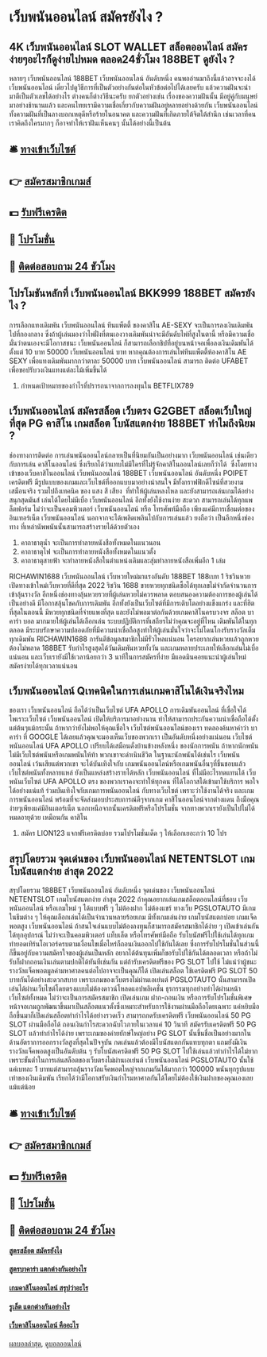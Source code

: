 # เว็บพนันออนไลน์ สมัครยังไง ?
## 4K เว็บพนันออนไลน์ SLOT WALLET สล็อตออนไลน์ สมัครง่ายๆอะไรก็ดูง่ายไปหมด ตลอด24ชั่วโมง 188BET ดูยังไง ?
หลายๆ เว็บพนันออนไลน์ 188BET เว็บพนันออนไลน์ อันดับหนึ่ง คนพออ่านมาถึงนี้แล้วอาจจะงงได้ เว็บพนันออนไลน์ เดี๋ยวไปดูวิธีการที่เป็นตัวอย่างกันต่อในหัวข้อต่อไปได้เลยครับ
แล้วความฝันจะนำมาตีเป็นตัวเลขได้อย่างไร ต่างคนก็ต่างวิธีนะครับ ยกตัวอย่างเช่น
เรื่องของความฝันนั้น มีอยู่คู่กับมนุษย์มาอย่างช้านานแล้ว และคนไทยเรามีความเชื่อเกี่ยวกับความฝันอยู่หลายอย่างด้วยกัน เว็บพนันออนไลน์ ทั้งความฝันที่เป็นลางบอกเหตุดีหรือร้ายในอนาคต และความฝันที่เกิดภายใต้จิตใต้สำนึก เช่นเวลาที่คนเราคิดถึงใครมากๆ ก็อาจทำให้เราฝันเห็นคนๆ นั้นได้อย่างนี้เป็นต้น

## 🛎 [ทางเข้าเว็บไซต์](https://bit.ly/3SdLNi2)
## 👉 [สมัครสมาชิกเกมส์](https://bit.ly/3SdLNi2)
## 💵 [รับฟรีเครดิต](https://bit.ly/3dyRKHj)
## 👑 [โปรโมชั่น](https://bit.ly/3dyRKHj)
## 📱 [ติดต่อสอบถาม 24 ชัวโมง](https://bit.ly/3dyRKHj)

## โปรโมชันหลักที่ เว็บพนันออนไลน์ BKK999 188BET สมัครยังไง ?
การเลือกแทงเดิมพัน เว็บพนันออนไลน์ ทีนแพ็ตตี้ ของคาสิโน AE-SEXY จะเป็นการลงเงินเดิมพันไปที่กองกลาง ซึ่งถ้าผู้เล่นมองว่าไพ่ฝั่งที่ตนเองวางเดิมพันน่าจะมีอันดับไพ่ที่สูงในตานี้ หรือมีความเชื่อมั่นว่าตนเองจะมีโอกาสชนะ เว็บพนันออนไลน์ ก็สามารถเลือกชิปที่อยู่บนหน้าจอเพื่อลงเงินเดิมพันได้ตั้งแต่ 10 บาท 50000 เว็บพนันออนไลน์ บาท
หากคุณต้องการเล่นไพ่ทีนแพ็ตตี้ห้องคาสิโน AE SEXY เพื่อแทงเดิมพันมากกว่าตาละ 50000 บาท เว็บพนันออนไลน์ สามารถ ติดต่อ UFABET เพื่อขอปรับวงเงินแทงแต่ละไม้เพิ่มขึ้นได้
1. กำหนดเป้าหมายของกำไรที่ปรารถนาจากการลงทุนใน BETFLIX789

## เว็บพนันออนไลน์ สมัครสล็อต เว็บตรง G2GBET สล็อตเว็บใหญ่ที่สุด PG คาสิโน เกมสล็อต โบนัสแตกง่าย 188BET ทำไมถึงนิยม ?
ช่องทางการติดต่อ
การเล่นพนันออนไลน์กลายเป็นที่นิยมกันเป็นอย่างมาก เว็บพนันออนไลน์ เช่นเดียวกับการเล่น คาสิโนออนไลน์ ซึ่งเรียกได้ว่าแทบไม่มีใครที่ไม่รู้จักคาสิโนออนไลน์เลยก็ว่าได้  ซึ่งโดยทางเข้าของเว็บคาสิโนออนไลน์ เว็บพนันออนไลน์ 188BET เว็บพนันออนไลน์ อันดับหนึ่ง POIPET เครดิตฟรี มีรูปแบบของเกมและเว็บไซต์ที่ออกแบบมาอย่างน่าสนใจ
มีทั้งกราฟฟิกดีไซน์ที่สวยงามเสมือนจริง รวมไปถึงเทคนิค ของ แสง สี เสียง  ที่ทำให้ผู้เล่นหลงไหล และยังสามารถเล่นเกมได้อย่างสนุกสุดมันส์ เล่นได้โดยไม่มีเบื่อ เว็บพนันออนไลน์ อีกทั้งยังใช้งานง่าย สะดวก สามารถเล่นได้ทุกแพล็ตฟอร์ม ไม่ว่าจะเป็นคอมพิวเตอร์ เว็บพนันออนไลน์ หรือ โทรศัพท์มือถือ
เพียงแค่มีการเชื่อมต่อของอินเทอร์เน็ต เว็บพนันออนไลน์ นอกจากจะได้เพลิดเพลินไปกับการเล่นแล้ว ยงถือว่า เป็นอีกหนึ่งช่องทาง ที่เหล่านัพพนันนั้นสามารถสร้างรายได้ด้วยตัวเอง
1. คาถาธาตุน้ำ จะเป็นการทำลายหนังสือทั้งหมดในแนวนอน
2. คาถาธาตุไฟ จะเป็นการทำลายหนังสือทั้งหมดในแนวตั้ง
3. คาถาธาตุสายฟ้า จะทำลายหนังสือในตำแหน่งเดิมและสุ่มทำลายหนังสือเพิ่มอีก 1 เล่ม

RICHAWIN1688 เว็บพนันออนไลน์ เว็บหวยใหม่มาแรงอันดับ 188BET 188เบท 1 ริชวินหวย เปิดทางเข้าใหม่เว็บหวยที่ดีที่สุด 2022 ริชวิน 1688 ขายหวยทุกชนิดซื้อได้ทุกเลขไม่จำกัดจำนวนการเข้าลุ้นรางวัล อีกหนึ่งช่องทางลุ้นหวยรวยที่ผู้เล่นหวยไม่ควรพลาด ตอบสนองความต้องการของผู้เล่นได้เป็นอย่างดี มีโอกาสลุ้นโชคกับการเดิมพัน อีกทั้งยังเป็นเว็บไซต์ที่มีการเติบโตอย่างแข็งแกร่ง และที่ฮิตที่สุดในตอนนี้ มีหวยทุกชนิดที่จ่ายแพงที่สุด และยังไม่พอมาต่อกันด้วยเกมคาสิโนครบวงจร สล็อต บาคาร่า บอล มากมายให้ผู้เล่นได้เลือกเล่น ระบบปฏิบัติการที่เสถียรไม่ว่าคุณจะอยู่ที่ไหน เดิมพันได้ในทุกตลอด มีระบบรักษาความปลอดภัยที่มีความน่าเชื่อถือสูงทำให้ผู้เล่นมั่นใจว่าจะไม่โดนโกงรับรางวัลเต็มทุกเดิมพัน RICHAWIN1688 การันตีข้อมูลสมาชิกไม่มีรั่วไหลแน่นอน ใครอยากเล่นหวยแล้วถูกหวยต้องไม่พลาด 188BET รับกำไรสูงสุดได้วันเดิมพันหวยทั้งวัน และเกมหลายประเภทให้เลือกเล่นไม่เบื่อแน่นอน และเว็บเรายังมีใช้เวลาน้อยกว่า 3 นาทีในการสมัครที่ง่าย มีแอดมินคอยแนะนำผู้เล่นใหม่สมัครง่ายได้ทุกเวลาแน่นอน

## เว็บพนันออนไลน์ Qเทคนิคในการเล่นเกมคาสิโนได้เงินจริงไหม
ของเรา เว็บพนันออนไลน์ ถือได้ว่าเป็นเว็บไซต์ UFA APOLLO การเดิมพันออนไลน์ ที่เชื่อใจได้ไพเราะเว็บไซต์ เว็บพนันออนไลน์ เปิดให้บริการมาอย่างนาน ทำให้สามารถประกันความน่าเชื่อถือได้ตั้งแต่ต้นๆแม้กระนั้น ถ้าหากว่ายังไม่พอให้คุณเชื่อใจ เว็บไซต์พนันออนไลน์ของเรา ทดลองค้นหาคำว่า บาคาร่า ที่ GOOGLE ได้เลยแล้วคุณจะมองเห็นเว็บของพวกเรา เป็นอันดับหนึ่งอย่างแน่นอน
เว็บไซต์พนันออนไลน์ UFA APOLLO เปรียบได้เสมือนดั่งบ้านข้างหลังหนึ่ง ของนักการพนัน ถ้าหากนักพนันไม่มีเว็บไซต์พนันหรือเกมพนันให้ท้า พวกเขาจะดำเนินชีวิต ในฐานะนักพนันได้เช่นไร เว็บพนันออนไลน์ เว้นเสียแต่พวกเขา จะได้บันเทิงใจกับ เกมพนันออนไลน์หรือเกมพนันอื่นๆที่ชื่นชอบแล้ว เว็บไซต์พนันทั้งหลายแหล่ ยังเป็นแหล่งสร้างรายได้หลัก เว็บพนันออนไลน์ ที่ไม่มีอะไรทดแทนได้
เว็บ พนันเว็บไซต์ UFA APOLLO ตรง ของพวกเราคงจะทำให้ทุกคน ที่ได้โอกาสได้เข้ามาใช้บริการ พอใจได้อย่างแน่แท้ ร่วมบันเทิงใจกับเกมการพนันออนไลน์ กับทางเว็บไซต์ เพราะว่าใช้งานได้จริง และเกมการพนันออนไลน์ พร้อมที่จะจัดส่งมอบประสบการณ์ดีๆจากเกม คาสิโนออนไลน์จากต่างแดน ถึงมือคุณง่ายๆเพียงแค่มีอินเตอร์เน็ต นอกเหนือจากนั้นเครดิตฟรีหรือโปรโมชั่น จากทางพวกเรายังเป็นไปไม่ได้หมดอายุด้วย เหมือนกัน คาสิโน
1. สมัคร LION123 แจกฟรีเครดิตบ่อย รวมโปรโมชั่นเด็ด ๆ ให้เลือกเยอะกว่า 10 โปร

## สรุปโดยรวม จุดเด่นของ เว็บพนันออนไลน์ NETENTSLOT เกมโบนัสแตกง่าย ล่าสุด 2022
สรุปโดยรวม 188BET เว็บพนันออนไลน์ อันดับหนึ่ง จุดเด่นของ เว็บพนันออนไลน์ NETENTSLOT เกมโบนัสแตกง่าย ล่าสุด 2022 ถ้าคุณอยากเล่นเกมสล็อตออนไลน์ที่ชอบ เว็บพนันออนไลน์ หรือเกมใหม่ ๆ ได้แบบฟรี ๆ ไม่ต้องฝาก ไม่ต้องแชร์ ทางเว็บ PGSLOTAUTO มีเกมในธีมต่าง ๆ ให้คุณเลือกเล่นได้เป็นจำนวนหลายร้อยเกม มีทั้งเกมเล่นง่าย เกมโบนัสแตกบ่อย เกมแจ็คพอตสูง เว็บพนันออนไลน์ ถ้าสนใจเล่นแบบไม่ต้องลงทุนก็สามารถสมัครสมาชิกได้ง่าย ๆ เปิดเข้าเล่นกันได้ทุกอุปกรณ์ ไม่ว่าจะเป็นคอมพิวเตอร์ แท็บเล็ต หรือโทรศัพท์มือถือ รับโบนัสฟรีไปใช้เล่นได้ทุกเกม ทำยอดเทิร์นโอเวอร์ครบตามเงื่อนไขเมื่อไหร่ก็ถอนเงินออกไปใช้กันได้เลย ซึ่งการรับโปรโมชั่นในส่วนนี้ก็ขึ้นอยู่กับความสมัครใจของผู้เล่นเป็นหลัก อยากได้ต้นทุนเพิ่มก็ขอรับไปใช้กันได้ตลอดเวลา หรือถ้าไม่รับก็ฝากถอนเงินเล่นตามปกติได้ทันทีเช่นกัน แต่ถ้ารับเครดิตฟรีของ PG SLOT ไปใช้ ไม่แน่ว่าผู้ชนะรางวัลแจ็คพอตมูลค่ามหาศาลคนต่อไปอาจจะเป็นคุณก็ได้
เปิดเล่นสล็อต ใช้เครดิตฟรี PG SLOT 50 บาทกันได้อย่างสะดวกสบาย เพราะเกมของเว็บตรงไม่ผ่านเอเย่นต์ PGSLOTAUTO นั้นสามารถเปิดเล่นได้ผ่านเว็บไซต์โดยตรงแบบไม่ต้องดาวน์โหลดแอปพลิเคชั่น ธุรกรรมทุกอย่างทำได้ผ่านหน้าเว็บไซต์ทั้งหมด ไม่ว่าจะเป็นการสมัครสมาชิก เปิดเล่นเกม ฝาก-ถอนเงิน หรือการรับโปรโมชั่นพิเศษ หน้าจอเกมถูกพัฒนาขึ้นมาเป็นสล็อตแนวตั้งซึ่งเหมาะสำหรับการใช้งานผ่านมือถือโดยเฉพาะ แค่หยิบมือถือขึ้นมาก็เปิดเล่นสล็อตทำกำไรได้อย่างรวดเร็ว สามารถกดรับเครดิตฟรี เว็บพนันออนไลน์ 50 PG SLOT ผ่านมือถือได้ ถอนเงินกำไรสะดวกฉับไวภายในเวลาแค่ 10 วินาที
สมัครรับเครดิตฟรี 50 PG SLOT แล้วทำกำไรได้ง่าย เพราะเกมของค่ายยักษ์ใหญ่อย่าง PG SLOT นั้นขึ้นชื่อเป็นอย่างมากในด้านอัตราการออกรางวัลสูงที่สุดในปัจจุบัน กดเล่นแล้วต้องมีโบนัสแตกกันแทบทุกตา แถมยังมีเงินรางวัลแจ็คพอตสูงเป็นอันดับต้น ๆ รับโบนัสเครดิตฟรี 50 PG SLOT ไปใช้เล่นแล้วทำกำไรได้ไม่ยาก เพราะขั้นต่ำในการเล่นสล็อตของเว็บตรงไม่ผ่านเอเย่นต์ เว็บพนันออนไลน์ PGSLOTAUTO นั้นใช้แค่เบทละ 1 บาทแต่สามารถลุ้นรางวัลแจ็คพอตใหญ่จากเกมกันได้มากกว่า 100000 พนันทุกรูปแบบ เท่าของเงินเดิมพัน เรียกได้ว่ามีโอกาสรับเงินกำไรมหาศาลกันได้โดยไม่ต้องใช้เงินฝากของคุณเองเลยแม้แต่น้อย

## 🛎 [ทางเข้าเว็บไซต์](https://bit.ly/3SdLNi2)
## 👉 [สมัครสมาชิกเกมส์](https://bit.ly/3SdLNi2)
## 💵 [รับฟรีเครดิต](https://bit.ly/3dyRKHj)
## 👑 [โปรโมชั่น](https://bit.ly/3dyRKHj)
## 📱 [ติดต่อสอบถาม 24 ชัวโมง](https://bit.ly/3dyRKHj)

#### [สูตรสล็อต สมัครยังไง](https://atom.io/themes/สูตรสล็อต%20สมัครยังไง)
#### [สูตรบาคาร่า แตกต่างกันอย่างไร](https://atom.io/themes/สูตรบาคาร่า%20แตกต่างกันอย่างไร)
#### [เกมคาสิโนออนไลน์ สรุปว่าอะไร](https://atom.io/themes/เกมคาสิโนออนไลน์%20สรุปว่าอะไร)
#### [รูเล็ต แตกต่างกันอย่างไร](https://atom.io/themes/รูเล็ต%20แตกต่างกันอย่างไร)
#### [เว็บคาสิโนออนไลน์ คืออะไร](https://atom.io/themes/เว็บคาสิโนออนไลน์%20คืออะไร)

[ผลบอลล่าสุด](https://siamsport.tv "ผลบอลล่าสุด"), [ดูบอลออนไลน์](https://siamsport.tv/ดูบอลสด "ดูบอลออนไลน์")